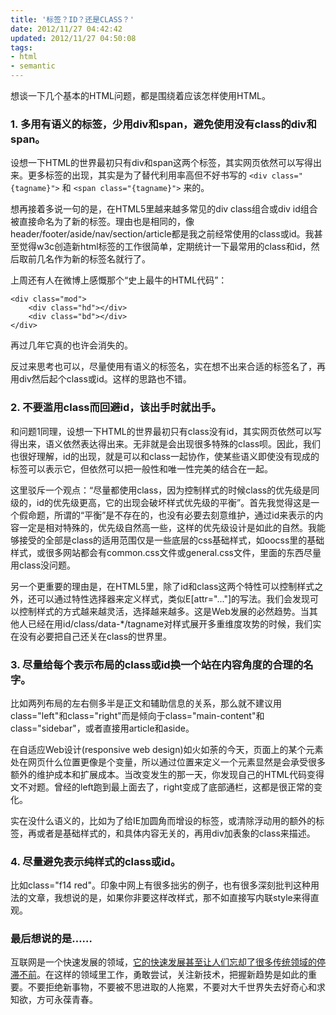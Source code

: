```yaml
---
title: '标签？ID？还是CLASS？'
date: 2012/11/27 04:42:42
updated: 2012/11/27 04:50:08
tags:
- html
- semantic
---
```


想谈一下几个基本的HTML问题，都是围绕着应该怎样使用HTML。

### 1. 多用有语义的标签，少用div和span，避免使用没有class的div和span。

设想一下HTML的世界最初只有div和span这两个标签，其实网页依然可以写得出来。更多标签的出现，其实是为了替代利用率高但不好书写的 `<div class="{tagname}">` 和 `<span class="{tagname}">` 来的。

想再接着多说一句的是，在HTML5里越来越多常见的div class组合或div id组合被直接命名为了新的标签。理由也是相同的，像header/footer/aside/nav/section/article都是我之前经常使用的class或id。我甚至觉得w3c创造新html标签的工作很简单，定期统计一下最常用的class和id，然后取前几名作为新的标签名就行了。

上周还有人在微博上感慨那个“史上最牛的HTML代码”：

    <div class="mod">
        <div class="hd"></div>
        <div class="bd"></div>
    </div>

再过几年它真的也许会消失的。

反过来思考也可以，尽量使用有语义的标签名，实在想不出来合适的标签名了，再用div然后起个class或id。这样的思路也不错。

### 2. 不要滥用class而回避id，该出手时就出手。

和问题1同理，设想一下HTML的世界最初只有class没有id，其实网页依然可以写得出来，语义依然表达得出来。无非就是会出现很多特殊的class呗。因此，我们也很好理解，id的出现，就是可以和class一起协作，使某些语义即使没有现成的标签可以表示它，但依然可以把一般性和唯一性完美的结合在一起。

这里驳斥一个观点：“尽量都使用class，因为控制样式的时候class的优先级是同级的，id的优先级更高，它的出现会破坏样式优先级的平衡”。首先我觉得这是一个假命题，所谓的“平衡”是不存在的，也没有必要去刻意维护，通过id来表示的内容一定是相对特殊的，优先级自然高一些，这样的优先级设计是如此的自然。我能够接受的全部是class的适用范围仅是一些底层的css基础样式，如oocss里的基础样式，或很多网站都会有common.css文件或general.css文件，里面的东西尽量用class没问题。

另一个更重要的理由是，在HTML5里，除了id和class这两个特性可以控制样式之外，还可以通过特性选择器来定义样式，类似E[attr="..."]的写法。我们会发现可以控制样式的方式越来越灵活，选择越来越多。这是Web发展的必然趋势。当其他人已经在用id/class/data-*/tagname对样式展开多重维度攻势的时候，我们实在没有必要把自己还关在class的世界里。

### 3. 尽量给每个表示布局的class或id换一个站在内容角度的合理的名字。

比如两列布局的左右侧多半是正文和辅助信息的关系，那么就不建议用class="left"和class="right"而是倾向于class="main-content"和class="sidebar"，或者直接用article和aside。

在自适应Web设计(responsive web design)如火如荼的今天，页面上的某个元素处在网页什么位置更像是个变量，所以通过位置来定义一个元素显然是会承受很多额外的维护成本和扩展成本。当改变发生的那一天，你发现自己的HTML代码变得文不对题。曾经的left跑到最上面去了，right变成了底部通栏，这都是很正常的变化。

实在没什么语义的，比如为了给IE加圆角而增设的标签，或清除浮动用的额外的标签，再或者是基础样式的，和具体内容无关的，再用div加表象的class来描述。

### 4. 尽量避免表示纯样式的class或id。

比如class="f14 red"。印象中网上有很多拙劣的例子，也有很多深刻批判这种用法的文章，我想说的是，如果你非要这样改样式，那不如直接写内联style来得直观。

### 最后想说的是……

互联网是一个快速发展的领域，[它的快速发展甚至让人们忘却了很多传统领域的停滞不前](http://it.sohu.com/20110824/n317169919.shtml)。在这样的领域里工作，勇敢尝试，关注新技术，把握新趋势是如此的重要。不要拒绝新事物，不要被不思进取的人拖累，不要对大千世界失去好奇心和求知欲，方可永葆青春。